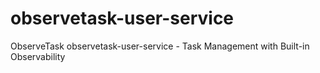 # observetask-user-service
ObserveTask observetask-user-service - Task Management with Built-in Observability
